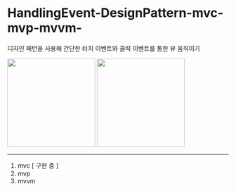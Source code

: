# HandlingEvent-DesignPattern-mvc-mvp-mvvm-
디자인 패턴을 사용해 간단한 터치 이벤트와 클릭 이벤트를 통한 뷰 움직이기 


<div>
    <img width="200" src = "https://user-images.githubusercontent.com/25498573/90825525-018dc080-e374-11ea-8645-2dafa1749bfe.jpg"</img>
    <img width="200" src = "https://user-images.githubusercontent.com/25498573/90825356-c25f6f80-e373-11ea-898b-c69014922282.jpg"</img>
  </div>
  
  ***
1. mvc [ 구현 중 ]
2. mvp
3. mvvm

